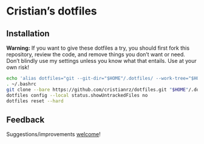 # Cristian’s dotfiles

## Installation

**Warning:** If you want to give these dotfiles a try, you should first fork this repository, review the code, and remove things you don’t want or need. Don’t blindly use my settings unless you know what that entails. Use at your own risk!

``` bash
echo 'alias dotfiles="git --git-dir="$HOME"/.dotfiles/ --work-tree="$HOME"' >>~/.bashrc
. ~/.bashrc
git clone --bare https://github.com/cristianrz/dotfiles.git "$HOME"/.dotfiles
dotfiles config --local status.showUntrackedFiles no
dotfiles reset --hard
```

## Feedback

Suggestions/improvements
[welcome](https://github.com/cristianrz/dotfiles/issues)!


